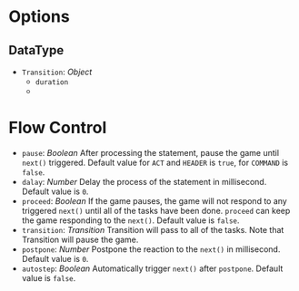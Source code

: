 # Options

## DataType

- `Transition`: *Object*
  - `duration`
  - 

# Flow Control

- `pause`: *Boolean* After processing the statement, pause the game until `next()` triggered. Default value for `ACT` and `HEADER` is `true`, for `COMMAND` is `false`.
- `dalay`: *Number* Delay the process of the statement in millisecond. Default value is `0`.
- `proceed`: *Boolean* If the game pauses, the game will not respond to any triggered `next()` until all of the tasks have been done. `proceed` can keep the game responding to the `next()`. Default value is `false`.
- `transition`: *Transition* Transition will pass to all of the tasks. Note that Transition will pause the game.
- `postpone`: *Number* Postpone the reaction to the `next()` in millisecond. Default value is `0`.
- `autostep`: *Boolean* Automatically trigger `next()` after `postpone`. Default value is `false`.
